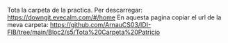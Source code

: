 Tota la carpeta de la practica. Per descarregar:
https://downgit.evecalm.com/#/home
En aquesta pagina copiar el url de la meva carpeta:  https://github.com/ArnauCS03/IDI-FIB/tree/main/Bloc2/s5/Tota%20Carpeta%20Patricio
